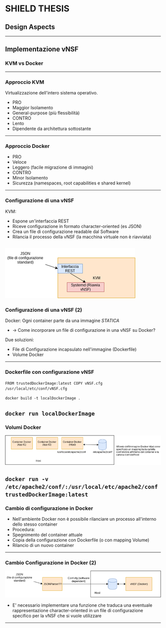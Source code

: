 # SHIELD THESIS
## Design Aspects

---
## Implementazione vNSF
### KVM vs Docker
---
### Approccio KVM
Virtualizzazione dell'intero sistema operativo. 
- PRO
 - Maggior Isolamento
 - General-purpose (più flessibilità)
- CONTRO 
 - Lento
 - Dipendente da architettura sottostante
--- 
### Approccio Docker 
- PRO
 - Veloce
 - Leggero (facile migrazione di immagini)
- CONTRO
 - Minor Isolamento
 - Sicurezza (namespaces, root capabilities e shared kernel)
---

### Configurazione di una vNSF 
KVM:
- Espone un'interfaccia REST
- Riceve configurazione in formato character-oriented (es JSON)
- Crea un file di configurazione readable dal Software
- Rilancia il processo della vNSF (la macchina virtuale non è riavviata)

![Image of Volume Approach](https://github.com/vins1993/github-sb/blob/master/assets/kvmchangeconf.png)
---
### Configurazione di una vNSF (2)
Docker:
Ogni container parte da una immagine _STATICA_ 
 - -> Come incorporare un file di configurazione in una vNSF su Docker?
 
Due soluzioni:
 - File di Configurazione incapsulato nell'immagine (Dockerfile) 
 - Volume Docker
---
### Dockerfile con configurazione vNSF
`FROM trustedDockerImage:latest
COPY vNSF.cfg /usr/local/etc/conf/vNSF.cfg`

<!-- build -->
`docker build -t localDockerImage .`

<!-- run -->
`docker run localDockerImage`
---
### Volumi Docker
 ![Image of 1st Approach](https://github.com/vins1993/github-sb/blob/master/assets/volume.png)

<!-- run -->
`docker run -v /etc/apache2/conf/:/usr/local/etc/apache2/conf trustedDockerImage:latest`
---
### Cambio di configurazione in Docker
- Nell'ambiente Docker non è possibile rilanciare un processo all'interno dello stesso container
 - Procedura:
  - Spegnimento del container attuale
  - Copia della configurazione con Dockerfile (o con mapping Volume)
  - Rilancio di un nuovo container
---
### Cambio Configurazione in Docker (2)
 ![Image of 2nd Approach](https://github.com/vins1993/github-sb/blob/master/assets/dockerchangeconf.png)
 
- E' necessario implementare una funzione che traduca una eventuale rappresentazione character-oriented in un file di configurazione specifico per la vNSF che si vuole utilizzare

--- 

  


